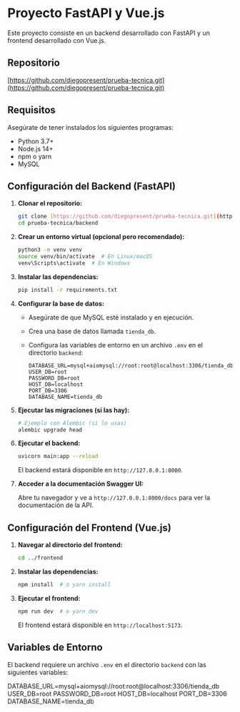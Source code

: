 # Proyecto FastAPI y Vue.js

Este proyecto consiste en un backend desarrollado con FastAPI y un frontend desarrollado con Vue.js.

## Repositorio

[https://github.com/diegopresent/prueba-tecnica.git](https://github.com/diegopresent/prueba-tecnica.git)

## Requisitos

Asegúrate de tener instalados los siguientes programas:

- Python 3.7+
- Node.js 14+
- npm o yarn
- MySQL

## Configuración del Backend (FastAPI)

1.  **Clonar el repositorio:**

    ```bash
    git clone [https://github.com/diegopresent/prueba-tecnica.git](https://github.com/diegopresent/prueba-tecnica.git)
    cd prueba-tecnica/backend
    ```

2.  **Crear un entorno virtual (opcional pero recomendado):**

    ```bash
    python3 -m venv venv
    source venv/bin/activate  # En Linux/macOS
    venv\Scripts\activate  # En Windows
    ```

3.  **Instalar las dependencias:**

    ```bash
    pip install -r requirements.txt
    ```

4.  **Configurar la base de datos:**

    * Asegúrate de que MySQL esté instalado y en ejecución.
    * Crea una base de datos llamada `tienda_db`.
    * Configura las variables de entorno en un archivo `.env` en el directorio `backend`:

        ```
        DATABASE_URL=mysql+aiomysql://root:root@localhost:3306/tienda_db
        USER_DB=root
        PASSWORD_DB=root
        HOST_DB=localhost
        PORT_DB=3306
        DATABASE_NAME=tienda_db
        ```

5.  **Ejecutar las migraciones (si las hay):**

    ```bash
    # Ejemplo con Alembic (si lo usas)
    alembic upgrade head
    ```

6.  **Ejecutar el backend:**

    ```bash
    uvicorn main:app --reload
    ```

    El backend estará disponible en `http://127.0.0.1:8000`.

7.  **Acceder a la documentación Swagger UI:**

    Abre tu navegador y ve a `http://127.0.0.1:8000/docs` para ver la documentación de la API.

## Configuración del Frontend (Vue.js)

1.  **Navegar al directorio del frontend:**

    ```bash
    cd ../frontend
    ```

2.  **Instalar las dependencias:**

    ```bash
    npm install  # o yarn install
    ```

3.  **Ejecutar el frontend:**

    ```bash
    npm run dev  # o yarn dev
    ```

    El frontend estará disponible en `http://localhost:5173`.

## Variables de Entorno

El backend requiere un archivo `.env` en el directorio `backend` con las siguientes variables:

DATABASE_URL=mysql+aiomysql://root:root@localhost:3306/tienda_db
USER_DB=root
PASSWORD_DB=root
HOST_DB=localhost
PORT_DB=3306
DATABASE_NAME=tienda_db
